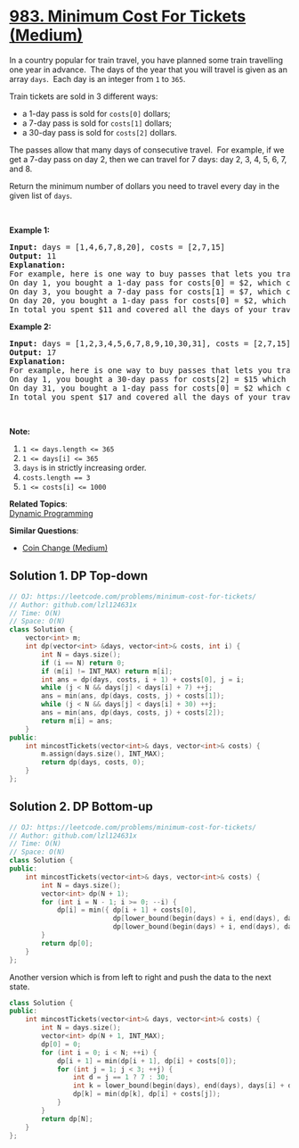 # [983. Minimum Cost For Tickets (Medium)](https://leetcode.com/problems/minimum-cost-for-tickets/)

<p>In a country popular for train travel, you&nbsp;have planned some train travelling one year in advance.&nbsp; The days of the year that you will travel is given as an array <code>days</code>.&nbsp; Each day is an integer from <code>1</code> to <code>365</code>.</p>

<p>Train tickets are sold in 3 different ways:</p>

<ul>
	<li>a 1-day pass is sold for <code>costs[0]</code> dollars;</li>
	<li>a 7-day pass is sold for <code>costs[1]</code> dollars;</li>
	<li>a 30-day pass is sold for <code>costs[2]</code> dollars.</li>
</ul>

<p>The passes allow that many days of consecutive travel.&nbsp; For example, if we get a 7-day pass on day 2, then we can travel for 7 days: day 2, 3, 4, 5, 6, 7, and 8.</p>

<p>Return the minimum number of dollars you need to travel every day in the given list of <code>days</code>.</p>

<p>&nbsp;</p>

<p><strong>Example 1:</strong></p>

<pre><strong>Input: </strong>days = <span id="example-input-1-1">[1,4,6,7,8,20]</span>, costs = <span id="example-input-1-2">[2,7,15]</span>
<strong>Output: </strong><span id="example-output-1">11</span>
<strong>Explanation: </strong>
For example, here is one way to buy passes that lets you travel your travel plan:
On day 1, you bought a 1-day pass for costs[0] = $2, which covered day 1.
On day 3, you bought a 7-day pass for costs[1] = $7, which covered days 3, 4, ..., 9.
On day 20, you bought a 1-day pass for costs[0] = $2, which covered day 20.
In total you spent $11 and covered all the days of your travel.
</pre>

<div>
<p><strong>Example 2:</strong></p>

<pre><strong>Input: </strong>days = <span id="example-input-2-1">[1,2,3,4,5,6,7,8,9,10,30,31]</span>, costs = <span id="example-input-2-2">[2,7,15]</span>
<strong>Output: </strong><span id="example-output-2">17</span>
<strong>Explanation: </strong>
For example, here is one way to buy passes that lets you travel your travel plan:
On day 1, you bought a 30-day pass for costs[2] = $15 which covered days 1, 2, ..., 30.
On day 31, you bought a 1-day pass for costs[0] = $2 which covered day 31.
In total you spent $17 and covered all the days of your travel.
</pre>

<p>&nbsp;</p>
</div>

<p><strong>Note:</strong></p>

<ol>
	<li><code>1 &lt;= days.length &lt;= 365</code></li>
	<li><code>1 &lt;= days[i] &lt;= 365</code></li>
	<li><code>days</code> is in strictly increasing order.</li>
	<li><code>costs.length == 3</code></li>
	<li><code>1 &lt;= costs[i] &lt;= 1000</code></li>
</ol>


**Related Topics**:  
[Dynamic Programming](https://leetcode.com/tag/dynamic-programming/)

**Similar Questions**:
* [Coin Change (Medium)](https://leetcode.com/problems/coin-change/)

## Solution 1. DP Top-down

```cpp
// OJ: https://leetcode.com/problems/minimum-cost-for-tickets/
// Author: github.com/lzl124631x
// Time: O(N)
// Space: O(N)
class Solution {
    vector<int> m;
    int dp(vector<int> &days, vector<int>& costs, int i) {
        int N = days.size();
        if (i == N) return 0;
        if (m[i] != INT_MAX) return m[i];
        int ans = dp(days, costs, i + 1) + costs[0], j = i;
        while (j < N && days[j] < days[i] + 7) ++j;
        ans = min(ans, dp(days, costs, j) + costs[1]);
        while (j < N && days[j] < days[i] + 30) ++j;
        ans = min(ans, dp(days, costs, j) + costs[2]);
        return m[i] = ans;
    }
public:
    int mincostTickets(vector<int>& days, vector<int>& costs) {
        m.assign(days.size(), INT_MAX);
        return dp(days, costs, 0);
    }
};
```

## Solution 2. DP Bottom-up

```cpp
// OJ: https://leetcode.com/problems/minimum-cost-for-tickets/
// Author: github.com/lzl124631x
// Time: O(N)
// Space: O(N)
class Solution {
public:
    int mincostTickets(vector<int>& days, vector<int>& costs) {
        int N = days.size();
        vector<int> dp(N + 1);
        for (int i = N - 1; i >= 0; --i) {
            dp[i] = min({ dp[i + 1] + costs[0],
                          dp[lower_bound(begin(days) + i, end(days), days[i] + 7) - begin(days)] + costs[1],
                          dp[lower_bound(begin(days) + i, end(days), days[i] + 30) - begin(days)] + costs[2] });
        }
        return dp[0];
    }
};
```

Another version which is from left to right and push the data to the next state.

```cpp
class Solution {
public:
    int mincostTickets(vector<int>& days, vector<int>& costs) {
        int N = days.size();
        vector<int> dp(N + 1, INT_MAX);
        dp[0] = 0;
        for (int i = 0; i < N; ++i) {
            dp[i + 1] = min(dp[i + 1], dp[i] + costs[0]);
            for (int j = 1; j < 3; ++j) {
                int d = j == 1 ? 7 : 30;
                int k = lower_bound(begin(days), end(days), days[i] + d) - begin(days);
                dp[k] = min(dp[k], dp[i] + costs[j]);
            }
        }
        return dp[N];
    }
};
```